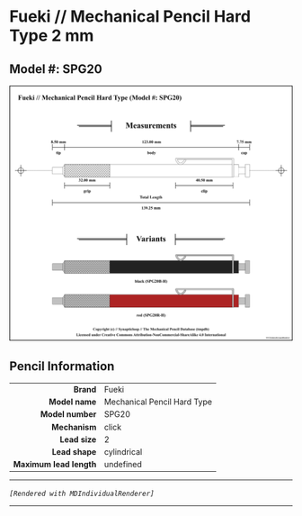 # Fueki // Mechanical Pencil Hard Type 2 mm

## Model #: SPG20

<img src="./mechanical-pencil-hard-type-SPG20-2.0-grouped.png">

## Pencil Information

|     |     |
| ---: | :--- |
| **Brand** | Fueki |
| **Model name** | Mechanical Pencil Hard Type |
| **Model number** | SPG20 |
| **Mechanism** | click |
| **Lead size** | 2 |
| **Lead shape** | cylindrical |
| **Maximum lead length** | undefined |


---

_`[Rendered with MDIndividualRenderer]`_

---

